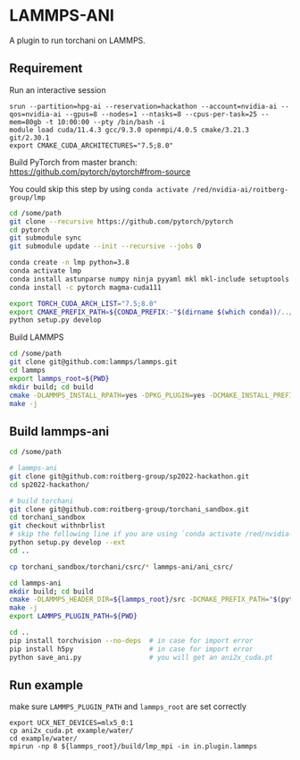 # LAMMPS-ANI
A plugin to run torchani on LAMMPS.

## Requirement
Run an interactive session
```
srun --partition=hpg-ai --reservation=hackathon --account=nvidia-ai --qos=nvidia-ai --gpus=8 --nodes=1 --ntasks=8 --cpus-per-task=25 --mem=80gb -t 10:00:00 --pty /bin/bash -i
module load cuda/11.4.3 gcc/9.3.0 openmpi/4.0.5 cmake/3.21.3 git/2.30.1
export CMAKE_CUDA_ARCHITECTURES="7.5;8.0"
```

Build PyTorch from master branch: https://github.com/pytorch/pytorch#from-source

You could skip this step by using `conda activate /red/nvidia-ai/roitberg-group/lmp`
```bash
cd /some/path
git clone --recursive https://github.com/pytorch/pytorch
cd pytorch
git submodule sync
git submodule update --init --recursive --jobs 0

conda create -n lmp python=3.8
conda activate lmp
conda install astunparse numpy ninja pyyaml mkl mkl-include setuptools cmake cffi typing_extensions future six requests dataclasses
conda install -c pytorch magma-cuda111

export TORCH_CUDA_ARCH_LIST="7.5;8.0"
export CMAKE_PREFIX_PATH=${CONDA_PREFIX:-"$(dirname $(which conda))/../"}
python setup.py develop
```


Build LAMMPS
```bash
cd /some/path
git clone git@github.com:lammps/lammps.git
cd lammps
export lammps_root=${PWD}
mkdir build; cd build
cmake -DLAMMPS_INSTALL_RPATH=yes -DPKG_PLUGIN=yes -DCMAKE_INSTALL_PREFIX=${HOME}/.local -DBUILD_MPI=yes -DBUILD_SHARED_LIBS=yes -DLAMMPS_MACHINE=mpi ../cmake/
make -j
```

## Build lammps-ani
```bash
cd /some/path

# lammps-ani
git clone git@github.com:roitberg-group/sp2022-hackathon.git
cd sp2022-hackathon/

# build torchani
git clone git@github.com:roitberg-group/torchani_sandbox.git
cd torchani_sandbox
git checkout withnbrlist
# skip the following line if you are using `conda activate /red/nvidia-ai/roitberg-group/lmp`
python setup.py develop --ext
cd ..

cp torchani_sandbox/torchani/csrc/* lammps-ani/ani_csrc/

cd lammps-ani
mkdir build; cd build
cmake -DLAMMPS_HEADER_DIR=${lammps_root}/src -DCMAKE_PREFIX_PATH="$(python -c 'import torch.utils; print(torch.utils.cmake_prefix_path)')"  ..
make -j
export LAMMPS_PLUGIN_PATH=${PWD}

cd ..
pip install torchvision --no-deps  # in case for import error
pip install h5py                   # in case for import error
python save_ani.py                 # you will get an ani2x_cuda.pt
```


## Run example
make sure `LAMMPS_PLUGIN_PATH` and `lammps_root` are set correctly
```
export UCX_NET_DEVICES=mlx5_0:1
cp ani2x_cuda.pt example/water/
cd example/water/
mpirun -np 8 ${lammps_root}/build/lmp_mpi -in in.plugin.lammps
```
